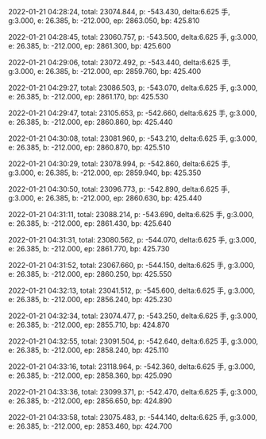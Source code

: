 2022-01-21 04:28:24, total: 23074.844, p: -543.430, delta:6.625 手, g:3.000, e: 26.385, b: -212.000, ep: 2863.050, bp: 425.810

2022-01-21 04:28:45, total: 23060.757, p: -543.500, delta:6.625 手, g:3.000, e: 26.385, b: -212.000, ep: 2861.300, bp: 425.600

2022-01-21 04:29:06, total: 23072.492, p: -543.440, delta:6.625 手, g:3.000, e: 26.385, b: -212.000, ep: 2859.760, bp: 425.400

2022-01-21 04:29:27, total: 23086.503, p: -543.070, delta:6.625 手, g:3.000, e: 26.385, b: -212.000, ep: 2861.170, bp: 425.530

2022-01-21 04:29:47, total: 23105.653, p: -542.660, delta:6.625 手, g:3.000, e: 26.385, b: -212.000, ep: 2860.860, bp: 425.440

2022-01-21 04:30:08, total: 23081.960, p: -543.210, delta:6.625 手, g:3.000, e: 26.385, b: -212.000, ep: 2860.870, bp: 425.510

2022-01-21 04:30:29, total: 23078.994, p: -542.860, delta:6.625 手, g:3.000, e: 26.385, b: -212.000, ep: 2859.940, bp: 425.350

2022-01-21 04:30:50, total: 23096.773, p: -542.890, delta:6.625 手, g:3.000, e: 26.385, b: -212.000, ep: 2860.630, bp: 425.440

2022-01-21 04:31:11, total: 23088.214, p: -543.690, delta:6.625 手, g:3.000, e: 26.385, b: -212.000, ep: 2861.430, bp: 425.640

2022-01-21 04:31:31, total: 23080.562, p: -544.070, delta:6.625 手, g:3.000, e: 26.385, b: -212.000, ep: 2861.770, bp: 425.730

2022-01-21 04:31:52, total: 23067.660, p: -544.150, delta:6.625 手, g:3.000, e: 26.385, b: -212.000, ep: 2860.250, bp: 425.550

2022-01-21 04:32:13, total: 23041.512, p: -545.600, delta:6.625 手, g:3.000, e: 26.385, b: -212.000, ep: 2856.240, bp: 425.230

2022-01-21 04:32:34, total: 23074.477, p: -543.250, delta:6.625 手, g:3.000, e: 26.385, b: -212.000, ep: 2855.710, bp: 424.870

2022-01-21 04:32:55, total: 23091.504, p: -542.640, delta:6.625 手, g:3.000, e: 26.385, b: -212.000, ep: 2858.240, bp: 425.110

2022-01-21 04:33:16, total: 23118.964, p: -542.360, delta:6.625 手, g:3.000, e: 26.385, b: -212.000, ep: 2858.360, bp: 425.090

2022-01-21 04:33:36, total: 23099.371, p: -542.470, delta:6.625 手, g:3.000, e: 26.385, b: -212.000, ep: 2856.650, bp: 424.890

2022-01-21 04:33:58, total: 23075.483, p: -544.140, delta:6.625 手, g:3.000, e: 26.385, b: -212.000, ep: 2853.460, bp: 424.700